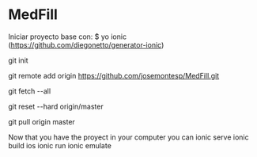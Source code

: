 # MedFill
Iniciar proyecto base con: $ yo ionic
(https://github.com/diegonetto/generator-ionic)

git init

git remote add origin https://github.com/josemontesp/MedFill.git

git fetch --all

git reset --hard origin/master

git pull origin master

Now that you have the proyect in your computer you can
ionic serve
ionic build ios
ionic run
ionic emulate
